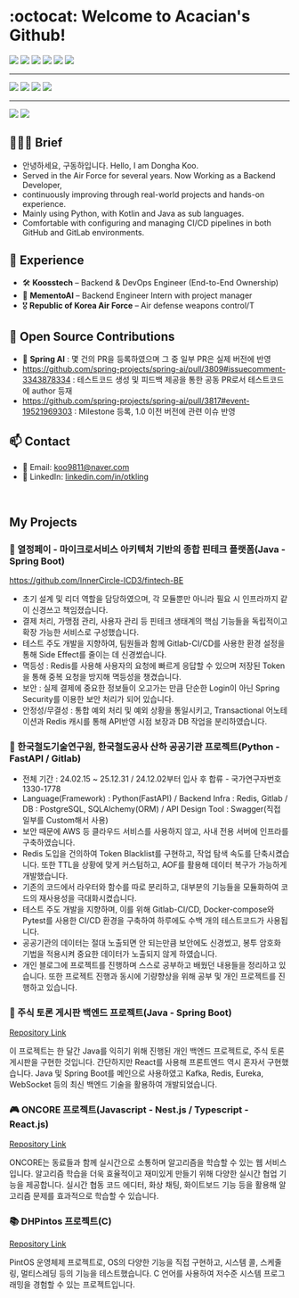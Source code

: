 # :octocat:  **Welcome to Acacian's Github!**

<img src="https://img.shields.io/badge/Python-3776AB?style=flat-square&logo=python&logoColor=white"/> <img src="https://img.shields.io/badge/Java-007396?style=flat-square&logo=java&logoColor=white"/> <img src="https://img.shields.io/badge/Spring-6DB33F?style=flat-square&logo=Spring&logoColor=white"/> <img src="https://img.shields.io/badge/Redis-DC382D?style=flat-square&logo=redis&logoColor=white"/> <img src="https://img.shields.io/badge/Apache%20Kafka-231F20?style=flat-square&logo=apache-kafka&logoColor=white"/> <img src="https://img.shields.io/badge/Docker-2496ED?style=flat-square&logo=docker&logoColor=white"/>


---

<img src="https://img.shields.io/badge/MySQL-4479A1?style=flat-square&logo=MySQL&logoColor=white"/> <img src="https://img.shields.io/badge/MongoDB-47A248?style=flat-square&logo=MongoDB&logoColor=white"/> <img src="https://img.shields.io/badge/PostgreSQL-4169E1?style=flat-square&logo=PostgreSQL&logoColor=white"/> <img src="https://img.shields.io/badge/JPA-6DB33F?style=flat-square&logo=hibernate&logoColor=white"/>

---

<img src="https://img.shields.io/badge/VSCode-007ACC?style=flat-square&logo=visual-studio-code&logoColor=white"/> <img src="https://img.shields.io/badge/IntelliJ%20IDEA-000000?style=flat-square&logo=intellij-idea&logoColor=white"/>

## 💁🏻‍♂️ Brief
- 안녕하세요, 구동하입니다. Hello, I am Dongha Koo.
- Served in the Air Force for several years. Now Working as a Backend Developer,
- continuously improving through real-world projects and hands-on experience.
- Mainly using Python, with Kotlin and Java as sub languages.
- Comfortable with configuring and managing CI/CD pipelines in both GitHub and GitLab environments.

## 💼 Experience
- 🛠️ **Koosstech** – Backend & DevOps Engineer (End-to-End Ownership)
- 🧠 **MementoAI** – Backend Engineer Intern with project manager
- 🎖️ **Republic of Korea Air Force** – Air defense weapons control/T

## 🌱 Open Source Contributions
- 🧩 **Spring AI** : 몇 건의 PR을 등록하였으며 그 중 일부 PR은 실제 버전에 반영
- https://github.com/spring-projects/spring-ai/pull/3809#issuecomment-3343878334 : 테스트코드 생성 및 피드백 제공을 통한 공동 PR로서 테스트코드에 author 등재
- https://github.com/spring-projects/spring-ai/pull/3817#event-19521969303 : Milestone 등록, 1.0 이전 버전에 관련 이슈 반영

## 📫 Contact
- 📧 Email: [koo9811@naver.com](mailto:koo9811@naver.com)
- 💼 LinkedIn: [linkedin.com/in/otkling](https://www.linkedin.com/in/otkling/)

<br>

## My Projects
### 📝 열정페이 - 마이크로서비스 아키텍처 기반의 종합 핀테크 플랫폼(Java - Spring Boot)
https://github.com/InnerCircle-ICD3/fintech-BE
- 초기 설계 및 리더 역할을 담당하였으며, 각 모듈뿐만 아니라 필요 시 인프라까지 같이 신경쓰고 책임졌습니다.
- 결제 처리, 가맹점 관리, 사용자 관리 등 핀테크 생태계의 핵심 기능들을 독립적이고 확장 가능한 서비스로 구성했습니다.
- 테스트 주도 개발을 지향하여, 팀원들과 함께 Gitlab-CI/CD를 사용한 환경 설정을 통해 Side Effect를 줄이는 데 신경썼습니다.
- 멱등성 : Redis를 사용해 사용자의 요청에 빠르게 응답할 수 있으며 저장된 Token을 통해 중복 요청을 방지해 멱등성을 챙겼습니다.
- 보안 : 실제 결제에 중요한 정보들이 오고가는 만큼 단순한 Login이 아닌 Spring Security를 이용한 보안 처리가 되어 있습니다.
- 안정성/무결성 : 통합 예외 처리 및 예외 상황을 통일시키고, Transactional 어노테이션과 Redis 캐시를 통해 API반영 시점 보장과 DB 작업을 분리하였습니다.

### 🚆 한국철도기술연구원, 한국철도공사 산하 공공기관 프로젝트(Python - FastAPI / Gitlab)
- 전체 기간 : 24.02.15 ~ 25.12.31 / 24.12.02부터 입사 후 합류 - 국가연구자번호 1330-1778
- Language(Framework) : Python(FastAPI) / Backend Infra : Redis, Gitlab / DB : PostgreSQL, SQLAlchemy(ORM) / API Design Tool : Swagger(직접 일부를 Custom해서 사용)
- 보안 때문에 AWS 등 클라우드 서비스를 사용하지 않고, 사내 전용 서버에 인프라를 구축하였습니다.
- Redis 도입을 건의하여 Token Blacklist를 구현하고, 작업 탐색 속도를 단축시켰습니다. 또한 TTL을 상황에 맞게 커스텀하고, AOF를 활용해 데이터 복구가 가능하게 개발했습니다.
- 기존의 코드에서 라우터와 함수를 따로 분리하고, 대부분의 기능들을 모듈화하여 코드의 재사용성을 극대화시켰습니다.
- 테스트 주도 개발을 지향하며, 이를 위해 Gitlab-CI/CD, Docker-compose와 Pytest를 사용한 CI/CD 환경을 구축하여 하루에도 수백 개의 테스트코드가 사용됩니다.
- 공공기관의 데이터는 절대 노출되면 안 되는만큼 보안에도 신경썼고, 봉투 암호화 기법을 적용시켜 중요한 데이터가 노출되지 않게 하였습니다.
- 개인 블로그에 프로젝트를 진행하며 스스로 공부하고 배웠던 내용들을 정리하고 있습니다. 또한 프로젝트 진행과 동시에 기량향상을 위해 공부 및 개인 프로젝트를 진행하고 있습니다.

### 📝 주식 토론 게시판 백엔드 프로젝트(Java - Spring Boot)
[Repository Link](https://github.com/Acacian/Stock)

이 프로젝트는 한 달간 Java를 익히기 위해 진행된 개인 백엔드 프로젝트로, 주식 토론 게시판을 구현한 것입니다. 간단하지만 React를 사용해 프론트엔드 역시 혼자서 구현했습니다. Java 및 Spring Boot를 메인으로 사용하였고 Kafka, Redis, Eureka, WebSocket 등의 최신 백엔드 기술을 활용하여 개발되었습니다.

### 🎮 ONCORE 프로젝트(Javascript - Nest.js / Typescript - React.js)
[Repository Link](https://github.com/Acacian/ONCORE)

ONCORE는 동료들과 함께 실시간으로 소통하며 알고리즘을 학습할 수 있는 웹 서비스입니다. 알고리즘 학습을 더욱 효율적이고 재미있게 만들기 위해 다양한 실시간 협업 기능을 제공합니다. 실시간 협동 코드 에디터, 화상 채팅, 화이트보드 기능 등을 활용해 알고리즘 문제를 효과적으로 학습할 수 있습니다.

### 📚 DHPintos 프로젝트(C)
[Repository Link](https://github.com/Acacian/DHPintos)

PintOS 운영체제 프로젝트로, OS의 다양한 기능을 직접 구현하고, 시스템 콜, 스케줄링, 멀티스레딩 등의 기능을 테스트했습니다. C 언어를 사용하여 저수준 시스템 프로그래밍을 경험할 수 있는 프로젝트입니다.
